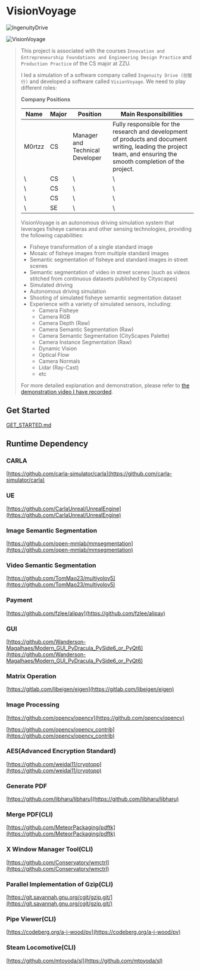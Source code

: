 # VisionVoyage

![IngenuityDrive](https://static.m0rtzz.com/images/Year%3A2024/Month%3A08/Day%3A15/14%3A23%3A37_IngenuityDrive.png)

![VisionVoyage](https://static.m0rtzz.com/images/Year:2024/Month:08/Day:15/13:54:06_VisionVoyage.png)

> This project is associated with the courses `Innovation and Entrepreneurship Foundations and Engineering Design Practice` and `Production Practice` of the CS major at ZZU.
>
> I led a simulation of a software company called `Ingenuity Drive (创智行)` and developed a software called `VisionVoyage`. We need to play different roles:
>
> **Company Positions**
>
> | Name   | Major | Position                        | Main Responsibilities                                        |
> | ------ | ----- | ------------------------------- | ------------------------------------------------------------ |
> | M0rtzz | CS    | Manager and Technical Developer | Fully responsible for the research and development of products and document writing, leading the project team, and ensuring the smooth completion of the project. |
> | \      | CS    | \                               | \                                                            |
> | \      | CS    | \                               | \                                                            |
> | \      | CS    | \                               | \                                                            |
> | \      | SE    | \                               | \                                                            |
>
> VisionVoyage is an autonomous driving simulation system that leverages  fisheye cameras and other sensing technologies, providing the following  capabilities:
>
> - Fisheye transformation of a single standard image
> - Mosaic of fisheye images from multiple standard images
> - Semantic segmentation of fisheye and standard images in street scenes
> - Semantic segmentation of video in street scenes (such as videos stitched from continuous datasets published by Cityscapes)
> - Simulated driving
> - Autonomous driving simulation
> - Shooting of simulated fisheye semantic segmentation dataset
> - Experience with a variety of simulated sensors, including:
>   - Camera Fisheye
>   - Camera RGB
>   - Camera Depth (Raw)
>   - Camera Semantic Segmentation (Raw)
>   - Camera Semantic Segmentation (CityScapes Palette)
>   - Camera Instance Segmentation (Raw)
>   - Dynamic Vision
>   - Optical Flow
>   - Camera Normals
>   - Lidar (Ray-Cast)
>   - etc
>
> For more detailed explanation and demonstration, please refer to [the demonstration video I have recorded](./docs/DEMONSTRATION.md).

## Get Started

[GET_STARTED.md](./docs/GET_STARTED.md)

## Runtime Dependency

### CARLA

[https://github.com/carla-simulator/carla](https://github.com/carla-simulator/carla)

### UE

[https://github.com/CarlaUnreal/UnrealEngine](https://github.com/CarlaUnreal/UnrealEngine)

### Image Semantic Segmentation

[https://github.com/open-mmlab/mmsegmentation](https://github.com/open-mmlab/mmsegmentation)

### Video Semantic Segmentation

[https://github.com/TomMao23/multiyolov5](https://github.com/TomMao23/multiyolov5)

### Payment

[https://github.com/fzlee/alipay](https://github.com/fzlee/alipay)

### GUI

[https://github.com/Wanderson-Magalhaes/Modern_GUI_PyDracula_PySide6_or_PyQt6](https://github.com/Wanderson-Magalhaes/Modern_GUI_PyDracula_PySide6_or_PyQt6)

### Matrix Operation

[https://gitlab.com/libeigen/eigen](https://gitlab.com/libeigen/eigen)

### Image Processing

[https://github.com/opencv/opencv](https://github.com/opencv/opencv)

[https://github.com/opencv/opencv_contrib](https://github.com/opencv/opencv_contrib)

### AES(Advanced Encryption Standard)

[https://github.com/weidai11/cryptopp](https://github.com/weidai11/cryptopp)

### Generate PDF

[https://github.com/libharu/libharu](https://github.com/libharu/libharu)

### Merge PDF(CLI)

[https://github.com/MeteorPackaging/pdftk](https://github.com/MeteorPackaging/pdftk)

### X Window Manager Tool(CLI)

[https://github.com/Conservatory/wmctrl](https://github.com/Conservatory/wmctrl)

### Parallel Implementation of Gzip(CLI)

[https://git.savannah.gnu.org/cgit/gzip.git/](https://git.savannah.gnu.org/cgit/gzip.git/)

### Pipe Viewer(CLI)

[https://codeberg.org/a-j-wood/pv](https://codeberg.org/a-j-wood/pv)

### Steam Locomotive(CLI)

[https://github.com/mtoyoda/sl](https://github.com/mtoyoda/sl)
